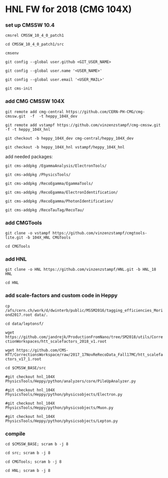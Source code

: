 
# HNL FW for 2018 (CMG 104X)


### set up CMSSW 10.4

`cmsrel CMSSW_10_4_0_patch1`

`cd CMSSW_10_4_0_patch1/src`

`cmsenv`

`git config --global user.github <GIT_USER_NAME>`

`git config --global user.name '<USER_NAME>'`

`git config --global user.email '<USER_MAIL>'`

`git cms-init`


### add CMG CMSSW 104X

`git remote add cmg-central https://github.com/CERN-PH-CMG/cmg-cmssw.git  -f  -t heppy_104X_dev`

`git remote add vstampf https://github.com/vinzenzstampf/cmg-cmssw.git -f -t heppy_104X_hnl`

`git checkout -b heppy_104X_dev cmg-central/heppy_104X_dev`

`git checkout -b heppy_104X_hnl vstampf/heppy_104X_hnl`

add needed packages:

`git cms-addpkg /EgammaAnalysis/ElectronTools/`

`git cms-addpkg /PhysicsTools/`

`git cms-addpkg /RecoEgamma/EgammaTools/`

`git cms-addpkg /RecoEgamma/ElectronIdentification/`

`git cms-addpkg /RecoEgamma/PhotonIdentification/`

`git cms-addpkg /RecoTauTag/RecoTau/`


### add CMGTools

`git clone -o vstampf https://github.com/vinzenzstampf/cmgtools-lite.git -b 104X_HNL CMGTools`

`cd CMGTools`


### add HNL

`git clone -o HNL https://github.com/vinzenzstampf/HNL.git -b HNL_18 HNL`

`cd HNL`

### add scale-factors and custom code in Heppy

`cp /afs/cern.ch/work/d/dwinterb/public/MSSM2016/tagging_efficiencies_Moriond2017.root data/.`

`cd data/leptonsf/`

`wget https://github.com/jandrejk/ProductionFromNano/tree/SM2018/utils/CorrectionWorkspaces/htt_scalefactors_2018_v1.root`

`wget https://github.com/CMS-HTT/CorrectionsWorkspace/raw/2017_17NovReRecoData_Fall17MC/htt_scalefactors_v17_1.root`

`cd $CMSSW_BASE/src` 

`#git checkout hnl_104X PhysicsTools/Heppy/python/analyzers/core/PileUpAnalyzer.py`

`#git checkout hnl_104X PhysicsTools/Heppy/python/physicsobjects/Electron.py`

`#git checkout hnl_104X PhysicsTools/Heppy/python/physicsobjects/Muon.py`

`#git checkout hnl_104X PhysicsTools/Heppy/python/physicsobjects/Lepton.py`



### compile

`cd $CMSSW_BASE; scram b -j 8`

`cd src; scram b -j 8`

`cd CMGTools; scram b -j 8`

`cd HNL; scram b -j 8`

